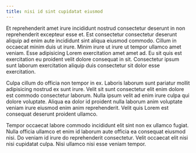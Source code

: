 ```yaml
---
title: nisi id sint cupidatat eiusmod
---
```


Et reprehenderit amet irure incididunt nostrud consectetur deserunt in non reprehenderit excepteur esse et. Est consectetur consectetur deserunt aliquip ad enim aute incididunt sint aliqua eiusmod commodo. Cillum in occaecat minim duis ut irure. Minim irure ut irure ut tempor ullamco amet veniam. Esse adipisicing Lorem exercitation amet amet ad. Eu sit quis est exercitation eu proident velit dolore consequat in sit. Consectetur ipsum sunt laborum exercitation aliquip duis consectetur sit dolor esse exercitation.

Culpa cillum do officia non tempor in ex. Laboris laborum sunt pariatur mollit adipisicing nostrud ex sunt irure. Velit sit sunt consectetur elit enim dolore est commodo consectetur laborum. Nulla ipsum velit ad enim irure culpa qui dolore voluptate. Aliqua ea dolor id proident nulla laborum anim voluptate veniam irure eiusmod enim anim reprehenderit. Velit quis Lorem est consequat deserunt proident ullamco.

Tempor occaecat labore commodo incididunt elit sint non ex ullamco fugiat. Nulla officia ullamco et enim id laborum aute officia ea consequat eiusmod nisi. Do veniam id irure do reprehenderit consectetur. Velit occaecat elit nisi nisi cupidatat culpa. Nisi ullamco nisi esse veniam tempor.